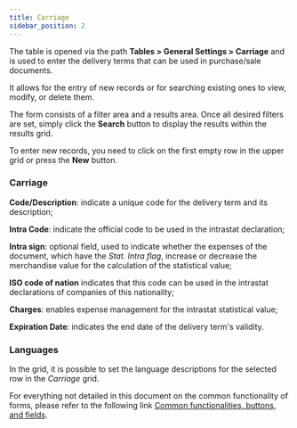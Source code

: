 ```yaml
---
title: Carriage
sidebar_position: 2
---
```


The table is opened via the path **Tables > General Settings > Carriage** and is used to enter the delivery terms that can be used in purchase/sale documents.

It allows for the entry of new records or for searching existing ones to view, modify, or delete them.

The form consists of a filter area and a results area. Once all desired filters are set, simply click the **Search** button to display the results within the results grid.

To enter new records, you need to click on the first empty row in the upper grid or press the **New** button. 

### Carriage 

**Code/Description**: indicate a unique code for the delivery term and its description;

**Intra Code**: indicate the official code to be used in the intrastat declaration;


**Intra sign**: optional field, used to indicate whether the expenses of the document, which have the *Stat. Intra flag*, increase or decrease the merchandise value for the calculation of the statistical value;

**ISO code of nation** indicates that this code can be used in the intrastat declarations of companies of this nationality;

**Charges**: enables expense management for the intrastat statistical value;

**Expiration Date**: indicates the end date of the delivery term's validity.

### Languages

In the grid, it is possible to set the language descriptions for the selected row in the *Carriage* grid.

For everything not detailed in this document on the common functionality of forms, please refer to the following link [Common functionalities, buttons, and fields](/docs/guide/common).